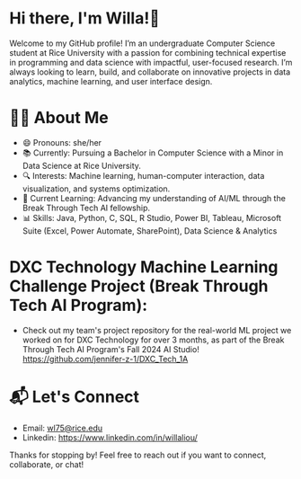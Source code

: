 # Hi there, I'm Willa!👋

Welcome to my GitHub profile! I’m an undergraduate Computer Science student at Rice University with a passion for combining technical expertise in programming and data science with impactful, user-focused research. I’m always looking to learn, build, and collaborate on innovative projects in data analytics, machine learning, and user interface design.

# 👩‍💻 About Me
- 😄 Pronouns: she/her
- 📚 Currently: Pursuing a Bachelor in Computer Science with a Minor in Data Science at Rice University.
- 🔍 Interests: Machine learning, human-computer interaction, data visualization, and systems optimization.
- 🌱 Current Learning: Advancing my understanding of AI/ML through the Break Through Tech AI fellowship.
- 📊 Skills: Java, Python, C, SQL, R Studio, Power BI, Tableau, Microsoft Suite (Excel, Power Automate, SharePoint), Data Science & Analytics
  
# DXC Technology Machine Learning Challenge Project (Break Through Tech AI Program):
- Check out my team's project repository for the real-world ML project we worked on for DXC Technology for over 3 months, as part of the Break Through Tech AI Program's Fall 2024 AI Studio! https://github.com/jennifer-z-1/DXC_Tech_1A

# 📬 Let's Connect
- Email: wl75@rice.edu
- Linkedin: https://www.linkedin.com/in/willaliou/

Thanks for stopping by! Feel free to reach out if you want to connect, collaborate, or chat!

<!--
**willaliou/willaliou** is a ✨ _special_ ✨ repository because its `README.md` (this file) appears on your GitHub profile.

Here are some ideas to get you started:

- 🔭 I’m currently working on ...
- 🌱 I’m currently learning ...
- 👯 I’m looking to collaborate on ...
- 🤔 I’m looking for help with ...
- 💬 Ask me about ...
- 📫 How to reach me: ...
- 😄 Pronouns: ...
- ⚡ Fun fact: ...
-->

